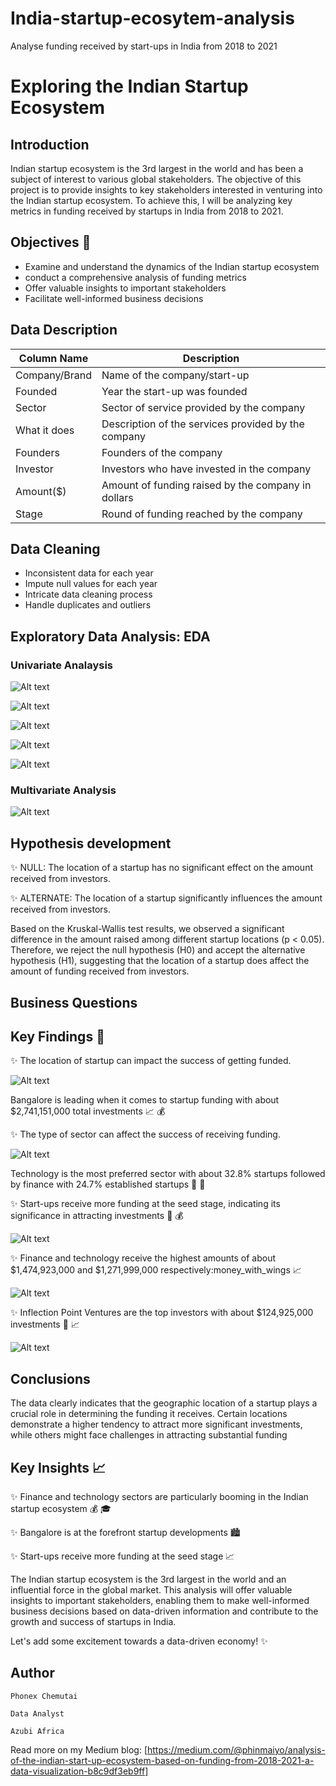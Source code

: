 # India-startup-ecosytem-analysis
Analyse funding received by start-ups in India from 2018 to 2021
# Exploring the Indian Startup Ecosystem

## Introduction
Indian startup ecosystem is the 3rd largest in the world and has been a subject of interest to various global stakeholders. The objective of this project is to provide insights to key stakeholders interested in venturing into the Indian startup ecosystem. To achieve this, I will be analyzing key metrics in funding received by startups in India from 2018 to 2021.


## Objectives :dart:
- Examine and understand the dynamics of the Indian startup ecosystem
- conduct a comprehensive analysis of funding metrics
- Offer valuable insights to important stakeholders
- Facilitate well-informed business decisions 

## Data Description

| Column Name    | Description                                      |
|----------------|--------------------------------------------------|
| Company/Brand  | Name of the company/start-up                      |
| Founded        | Year the start-up was founded                     |
| Sector         | Sector of service provided by the company         |
| What it does   | Description of the services provided by the company |
| Founders       | Founders of the company                           |
| Investor       | Investors who have invested in the company        |
| Amount($)      | Amount of funding raised by the company in dollars |
| Stage          | Round of funding reached by the company            |


## Data Cleaning 

- Inconsistent data for each year
- Impute null values for each year
- Intricate data cleaning process
- Handle duplicates and outliers

## Exploratory Data Analysis: EDA

### Univariate Analaysis 

![Alt text](Images/Univariatefounded.png)

![Alt text](Images/Univariatestage.png)

![Alt text](Images/Univariatesector.png)

![Alt text](Images/UnivariateInvestor.png)

![Alt text](Images/Univariateheadquarter.png)



### Multivariate Analysis 

![Alt text](Images/Multivariate.png)

## Hypothesis development 

✨ NULL: The location of a startup has no significant effect on the amount received from investors.

✨ ALTERNATE: The location of a startup significantly influences the amount received from investors.

Based on the Kruskal-Wallis test results, we observed a significant difference in the amount raised among different startup locations (p < 0.05). Therefore, we reject the null hypothesis (H0) and accept the alternative hypothesis (H1), suggesting that the location of a startup does affect the amount of funding received from investors.


## Business Questions 

## Key Findings :mag_right:

✨ The location of startup can impact the success of getting funded. 

![Alt text](Images/Question1.png)

Bangalore is leading when it comes to startup funding with about $2,741,151,000 total investments  :chart_with_upwards_trend: :moneybag:

✨ The type of sector can affect the success of receiving funding. 

![Alt text](Images/Question2.png)

Technology is the most preferred sector with about 32.8% startups followed by finance with 24.7% established startups :rocket: :money_with_wings:

✨ Start-ups receive more funding at the seed stage, indicating its significance in attracting investments :seedling: :moneybag:

![Alt text](Images/Question3.png)

✨ Finance and technology receive the highest amounts of about $1,474,923,000 and $1,271,999,000 respectively:money_with_wings :chart_with_upwards_trend:

![Alt text](Images/Question4.png)

✨ Inflection Point Ventures are the top investors with about $124,925,000 investments :money_with_wings: :chart_with_upwards_trend:

![Alt text](Images/Question5.png)


## Conclusions 

The data clearly indicates that the geographic location of a startup plays a crucial role in determining the funding it receives. Certain locations demonstrate a higher tendency to attract more significant investments, while others might face challenges in attracting substantial funding

## Key Insights :chart_with_upwards_trend:

✨ Finance and technology sectors are particularly booming in the Indian startup ecosystem :moneybag: :mortar_board:

✨ Bangalore is at the forefront startup developments :cityscape:

✨ Start-ups receive more funding at the seed stage :chart_with_upwards_trend:



The Indian startup ecosystem is the 3rd largest in the world and an influential force in the global market. This analysis will offer valuable insights to important stakeholders, enabling them to make well-informed business decisions based on data-driven information and contribute to the growth and success of startups in India.

Let's add some excitement towards a data-driven economy! :sparkles:


## Author

`Phonex Chemutai`

`Data Analyst`

`Azubi Africa`

Read more on my Medium blog: [https://medium.com/@phinmaiyo/analysis-of-the-indian-start-up-ecosystem-based-on-funding-from-2018-2021-a-data-visualization-b8c9df3eb9ff]
